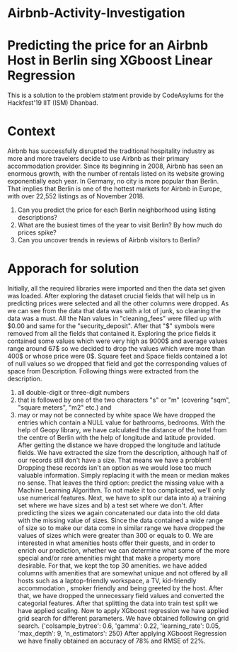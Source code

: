 # Airbnb-Activity-Investigation
# Predicting the price for an Airbnb Host in Berlin sing XGboost Linear Regression
This is a solution to the problem statment provide by CodeAsylums for the Hackfest'19 IIT (ISM) Dhanbad.

# Context
Airbnb has successfully disrupted the traditional hospitality industry as more and more travelers decide to use Airbnb as their primary accommodation provider. Since its beginning in 2008, Airbnb has seen an enormous growth, with the number of rentals listed on its website growing exponentially each year. In Germany, no city is more popular than Berlin. That implies that Berlin is one of the hottest markets for Airbnb in Europe, with over 22,552 listings as of November 2018.
1. Can you predict the price for each Berlin neighborhood using listing descriptions?
2. What are the busiest times of the year to visit Berlin? By how much do prices spike?
3. Can you uncover trends in reviews of Airbnb visitors to Berlin?

# Apporach for solution

Initially, all the required libraries were imported and then the data set given was loaded. After exploring the dataset crucial fields that will help us in predicting prices were selected and all the other columns were dropped.
As we can see from the data that data was with a lot of junk, so cleaning the data was a must. All the Nan values in "cleaning_fees" were filled up with $0.00 and same for the "security_deposit". After that "$" symbols were removed from all the fields that contained it. Exploring the price fields it contained some values which were very high as 9000$ and average values range around 67$ so we decided to drop the values which were more than 400$ or whose price were 0$. Square feet and Space fields contained a lot of null values so we dropped that field and got the corresponding values of space from Description. Following things were extracted from the description.
1. all double-digit or three-digit numbers
2. that is followed by one of the two characters "s" or "m" (covering "sqm", "square meters", "m2" etc.) and
3. may or may not be connected by white space
We have dropped the entries which contain a NULL value for bathrooms, bedrooms. With the help of Geopy library, we have calculated the distance of the hotel from the centre of Berlin with the help of longitude and latitude provided.  After getting the distance we have dropped the longitude and latitude fields.  We have extracted the size from the description, although half of our records still don't have a size. That means we have a problem! Dropping these records isn't an option as we would lose too much valuable information. Simply replacing it with the mean or median makes no sense. That leaves the third option: predict the missing value with a Machine Learning Algorithm. To not make it too complicated, we'll only use numerical features. Next, we have to split our data into
a) a training set where we have sizes and
b) a test set where we don't.
After predicting the sizes we again concatenated our data into the old data with the missing value of sizes.  Since the data contained a wide range of size so to make our data come in similar range we have dropped the values of sizes which were greater than 300 or equals to 0. We are interested in what amenities hosts offer their guests, and in order to enrich our prediction, whether we can determine what some of the more special and/or rare amenities might that make a property more desirable.  For that, we kept the top 30 amenities.  we have added columns with amenities that are somewhat unique and not offered by all hosts such as a laptop-friendly workspace, a TV, kid-friendly accommodation , smoker friendly and being greeted by the host.  After that, we have dropped the unnecessary field values and converted the categorial features. After that splitting the data into train test split we have applied scaling.  Now to apply XGboost regression we have applied grid search for different parameters. We have obtained following on grid search. 
{'colsample_bytree': 0.6, 'gamma': 0.22, 'learning_rate': 0.05, 'max_depth': 9, 'n_estimators': 250}
After applying XGboost Regression we have finally obtained an accuracy of 78% and RMSE of 22%.
